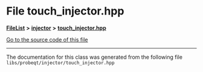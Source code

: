 

# File touch\_injector.hpp



[**FileList**](files.md) **>** [**injector**](dir_91fe3d89382dfb9ec1070f72fd853fa0.md) **>** [**touch\_injector.hpp**](touch__injector_8hpp.md)

[Go to the source code of this file](touch__injector_8hpp_source.md)





































































------------------------------
The documentation for this class was generated from the following file `libs/probeqt/injector/touch_injector.hpp`

